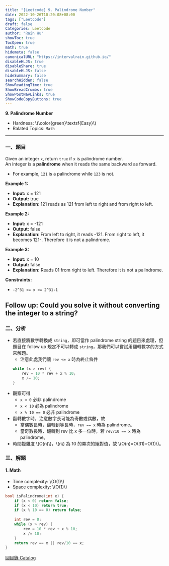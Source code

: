 ```yaml
---
title: "[Leetcode] 9. Palindrome Number"
date: 2022-10-26T10:20:08+08:00
tags: ["Leetcode"]
draft: false
Categories: Leetcode
author: "Rain Hu"
showToc: true
TocOpen: true
math: true
hidemeta: false
canonicalURL: "https://intervalrain.github.io/"
disableHLJS: true
disableShare: true
disableHLJS: false
hideSummary: false
searchHidden: false
ShowReadingTime: true
ShowBreadCrumbs: true
ShowPostNavLinks: true
ShowCodeCopyButtons: true
---
```

**9. Palindrome Number**
+ Hardness: \\(\color{green}\textsf{Easy}\\)
+ Ralated Topics: `Math`
---
### 一、題目
Given an integer `x`, return `true` if `x` is palindrome number.  
An integer is a **palindrome** when it reads the same backward as forward.  
+ For example, `121` is a palindrome while `123` is not.

**Example 1:**  
+ **Input:** x = 121
+ **Output:** true
+ **Explanation**: 121 reads as 121 from left to right and from right to left.  

**Example 2:**
+ **Input:** x = -121
+ **Output:** false
+ **Explanation**: From left to right, it reads -121. From right to left, it becomes 121-. Therefore it is not a palindrome.  

**Example 3:**  
+ **Input:** x = 10
+ **Output:** false 
+ **Explanation:** Reads 01 from right to left. Therefore it is not a palindrome.    


**Constraints:**
+ `-2^31 <= x <= 2^31-1`

**Follow up:** Could you solve it without converting the integer to a string?
---

### 二、分析
+ 若直接將數字轉換成 `string`，即可當作 palindrome string 的題目來處理，但題目在 follow up 規定不可以轉成 `string`，那我們可以嘗試用翻轉數字的方式來解題。
    + 注意此處我們讓 `rev <= x` 時為終止條件
    ```C++
    while (x > rev) {
        rev = 10 * rev + x % 10;
        x /= 10;
    }
    ```
+ 觀察可得
    + `x < 0` 必非 palindrome
    + `x < 10` 必為 palindrome
    + `x % 10 == 0` 必非 palindrome
+ 翻轉數字時，注意數字長可能為奇數或偶數，故
    + 當偶數長時，翻轉到等長時，`rev == x` 時為 palindrome。
    + 當奇數長時，翻轉到 rev 比 x 多一位時，若 `rev/10 == x` 時為 palindrome。 
+ 時間複雜度 \\(O(n)\\)，\\(n\\) 為 10 的冪次的絕對值，故 \\(O(n)=O(31)=O(1)\\)。

### 三、解題
#### 1. Math
+ Time complexity: \\(O(1)\\)
+ Space complexity: \\(O(1)\\)
```C++
bool isPalindrome(int x) {
    if (x < 0) return false;
    if (x < 10) return true;
    if (x % 10 == 0) return false;
    
    int rev = 0;
    while (x > rev) {
        rev = 10 * rev + x % 10;
        x /= 10;
    }
    return rev == x || rev/10 == x;
}
```
[回目錄 Catalog](/posts/leetcode)